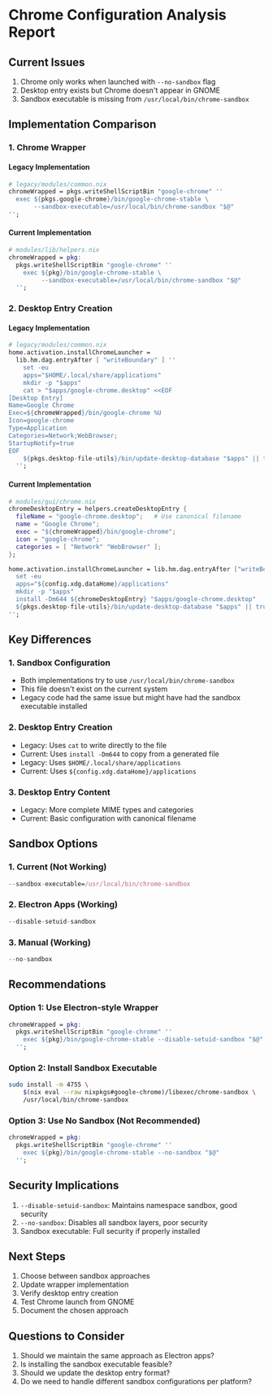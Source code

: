 # Chrome Configuration Analysis Report

## Current Issues
1. Chrome only works when launched with `--no-sandbox` flag
2. Desktop entry exists but Chrome doesn't appear in GNOME
3. Sandbox executable is missing from `/usr/local/bin/chrome-sandbox`

## Implementation Comparison

### 1. Chrome Wrapper
#### Legacy Implementation
```nix
# legacy/modules/common.nix
chromeWrapped = pkgs.writeShellScriptBin "google-chrome" ''
  exec ${pkgs.google-chrome}/bin/google-chrome-stable \
       --sandbox-executable=/usr/local/bin/chrome-sandbox "$@"
'';
```

#### Current Implementation
```nix
# modules/lib/helpers.nix
chromeWrapped = pkg:
  pkgs.writeShellScriptBin "google-chrome" ''
    exec ${pkg}/bin/google-chrome-stable \
         --sandbox-executable=/usr/local/bin/chrome-sandbox "$@"
  '';
```

### 2. Desktop Entry Creation
#### Legacy Implementation
```nix
# legacy/modules/common.nix
home.activation.installChromeLauncher =
  lib.hm.dag.entryAfter [ "writeBoundary" ] ''
    set -eu
    apps="$HOME/.local/share/applications"
    mkdir -p "$apps"
    cat > "$apps/google-chrome.desktop" <<EOF
[Desktop Entry]
Name=Google Chrome
Exec=${chromeWrapped}/bin/google-chrome %U
Icon=google-chrome
Type=Application
Categories=Network;WebBrowser;
StartupNotify=true
EOF
    ${pkgs.desktop-file-utils}/bin/update-desktop-database "$apps" || true
  '';
```

#### Current Implementation
```nix
# modules/gui/chrome.nix
chromeDesktopEntry = helpers.createDesktopEntry {
  fileName = "google-chrome.desktop";   # Use canonical filename
  name = "Google Chrome";
  exec = "${chromeWrapped}/bin/google-chrome";
  icon = "google-chrome";
  categories = [ "Network" "WebBrowser" ];
};

home.activation.installChromeLauncher = lib.hm.dag.entryAfter ["writeBoundary"] ''
  set -eu
  apps="${config.xdg.dataHome}/applications"
  mkdir -p "$apps"
  install -Dm644 ${chromeDesktopEntry} "$apps/google-chrome.desktop"
  ${pkgs.desktop-file-utils}/bin/update-desktop-database "$apps" || true
'';
```

## Key Differences

### 1. Sandbox Configuration
- Both implementations try to use `/usr/local/bin/chrome-sandbox`
- This file doesn't exist on the current system
- Legacy code had the same issue but might have had the sandbox executable installed

### 2. Desktop Entry Creation
- Legacy: Uses `cat` to write directly to the file
- Current: Uses `install -Dm644` to copy from a generated file
- Legacy: Uses `$HOME/.local/share/applications`
- Current: Uses `${config.xdg.dataHome}/applications`

### 3. Desktop Entry Content
- Legacy: More complete MIME types and categories
- Current: Basic configuration with canonical filename

## Sandbox Options

### 1. Current (Not Working)
```nix
--sandbox-executable=/usr/local/bin/chrome-sandbox
```

### 2. Electron Apps (Working)
```nix
--disable-setuid-sandbox
```

### 3. Manual (Working)
```nix
--no-sandbox
```

## Recommendations

### Option 1: Use Electron-style Wrapper
```nix
chromeWrapped = pkg:
  pkgs.writeShellScriptBin "google-chrome" ''
    exec ${pkg}/bin/google-chrome-stable --disable-setuid-sandbox "$@"
  '';
```

### Option 2: Install Sandbox Executable
```bash
sudo install -m 4755 \
    $(nix eval --raw nixpkgs#google-chrome)/libexec/chrome-sandbox \
    /usr/local/bin/chrome-sandbox
```

### Option 3: Use No Sandbox (Not Recommended)
```nix
chromeWrapped = pkg:
  pkgs.writeShellScriptBin "google-chrome" ''
    exec ${pkg}/bin/google-chrome-stable --no-sandbox "$@"
  '';
```

## Security Implications
1. `--disable-setuid-sandbox`: Maintains namespace sandbox, good security
2. `--no-sandbox`: Disables all sandbox layers, poor security
3. Sandbox executable: Full security if properly installed

## Next Steps
1. Choose between sandbox approaches
2. Update wrapper implementation
3. Verify desktop entry creation
4. Test Chrome launch from GNOME
5. Document the chosen approach

## Questions to Consider
1. Should we maintain the same approach as Electron apps?
2. Is installing the sandbox executable feasible?
3. Should we update the desktop entry format?
4. Do we need to handle different sandbox configurations per platform? 